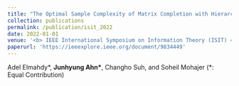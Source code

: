```yaml
---
title: "The Optimal Sample Complexity of Matrix Completion with Hierarchical Similarity Graphs"
collection: publications
permalink: /publication/isit_2022
date: 2022-01-01
venue: '<b> IEEE International Symposium on Information Theory (ISIT) </b>'
paperurl: 'https://ieeexplore.ieee.org/document/9834449'
---
```

Adel Elmahdy\*, <b>Junhyung Ahn\*</b>, Changho Suh, and Soheil Mohajer (\*: Equal Contribution) 

